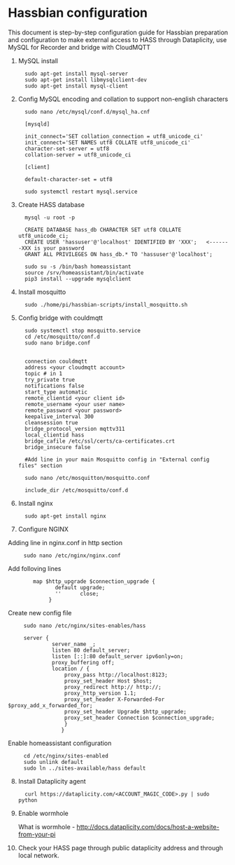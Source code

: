 # Hassbian configuration
This document is step-by-step configuration guide for Hassbian preparation and configuration
to make external access to HASS through Dataplicity, use MySQL for Recorder and bridge with CloudMQTT 

1. MySQL install

         sudo apt-get install mysql-server
         sudo apt-get install libmysqlclient-dev
         sudo apt-get install mysql-client

2. Config MySQL encoding and collation to support non-english characters
   
         sudo nano /etc/mysql/conf.d/mysql_ha.cnf
   
         [mysqld]

         init_connect='SET collation_connection = utf8_unicode_ci'
         init_connect='SET NAMES utf8 COLLATE utf8_unicode_ci'
         character-set-server = utf8
         collation-server = utf8_unicode_ci

         [client]

         default-character-set = utf8

         sudo systemctl restart mysql.service
   
3. Create HASS database

         mysql -u root -p
   
         CREATE DATABASE hass_db CHARACTER SET utf8 COLLATE utf8_unicode_ci;
         CREATE USER 'hassuser'@'localhost' IDENTIFIED BY 'XXX';   <-------XXX is your password
         GRANT ALL PRIVILEGES ON hass_db.* TO 'hassuser'@'localhost';
   
         sudo su -s /bin/bash homeassistant
         source /srv/homeassistant/bin/activate
         pip3 install --upgrade mysqlclient
   
4. Install mosquitto

         sudo ./home/pi/hassbian-scripts/install_mosquitto.sh

5. Config bridge with couldmqtt

         sudo systemctl stop mosquitto.service
         cd /etc/mosquitto/conf.d
         sudo nano bridge.conf


         connection couldmqtt
         address <your cloudmqtt account>
         topic # in 1
         try_private true
         notifications false
         start_type automatic
         remote_clientid <your client id>
         remote_username <your user name>
         remote_password <your password>
         keepalive_interval 300
         cleansession true
         bridge_protocol_version mqttv311
         local_clientid hass
         bridge_cafile /etc/ssl/certs/ca-certificates.crt
         bridge_insecure false
   
         #Add line in your main Mosquitto config in "External config files" section
   
         sudo nano /etc/mosquitton/mosquitto.conf
   
         include_dir /etc/mosquitto/conf.d
   
6. Install nginx

         sudo apt-get install nginx
   
7. Configure NGINX

Adding line in nginx.conf in http section

         sudo nano /etc/nginx/nginx.conf
Add folloving lines

            map $http_upgrade $connection_upgrade {
                   default upgrade;
                   ''      close;
                 }

Create new config file

         sudo nano /etc/nginx/sites-enables/hass

         server {
                  server_name _;
                  listen 80 default_server;
                  listen [::]:80 default_server ipv6only=on;
                  proxy_buffering off;
                  location / {
                      proxy_pass http://localhost:8123;
                      proxy_set_header Host $host;
                      proxy_redirect http:// http://;
                      proxy_http_version 1.1;
                      proxy_set_header X-Forwarded-For $proxy_add_x_forwarded_for;
                      proxy_set_header Upgrade $http_upgrade;
                      proxy_set_header Connection $connection_upgrade;
                      }
                     }
            
Enable homeassistant configuration

         cd /etc/nginx/sites-enabled
         sudo unlink default
         sudo ln ../sites-available/hass default

8. Install Dataplicity agent

         curl https://dataplicity.com/<ACCOUNT_MAGIC_CODE>.py | sudo python
   
9. Enable wormhole

   What is wormhole - http://docs.dataplicity.com/docs/host-a-website-from-your-pi
   
10. Check your HASS page through public dataplicity address and through local network. 



   
   
   

   
